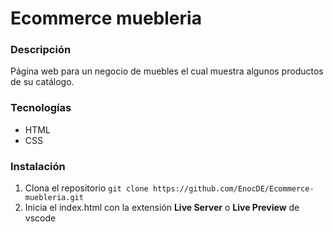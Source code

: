 # Ecommerce muebleria

### Descripción
Página web para un negocio de muebles el cual muestra algunos productos de su catálogo.

### Tecnologías
- HTML
- CSS

### Instalación 
1. Clona el repositorio `git clone https://github.com/EnocDE/Ecommerce-muebleria.git`
2. Inicia el index.html con la extensión **Live Server** o **Live Preview** de vscode
